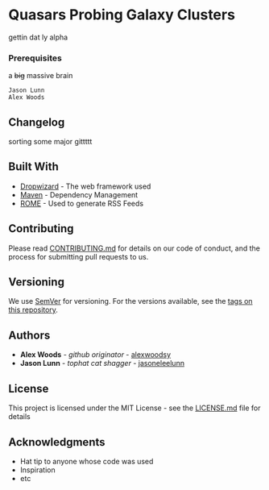 # Quasars Probing Galaxy Clusters

gettin dat ly alpha

### Prerequisites

a <s>big</s> massive brain

```
Jason Lunn
Alex Woods
```

## Changelog

sorting some major gittttt

## Built With

* [Dropwizard](http://www.dropwizard.io/1.0.2/docs/) - The web framework used
* [Maven](https://maven.apache.org/) - Dependency Management
* [ROME](https://rometools.github.io/rome/) - Used to generate RSS Feeds

## Contributing

Please read [CONTRIBUTING.md](https://gist.github.com/PurpleBooth/b24679402957c63ec426) for details on our code of conduct, and the process for submitting pull requests to us.

## Versioning

We use [SemVer](http://semver.org/) for versioning. For the versions available, see the [tags on this repository](https://github.com/your/project/tags).

## Authors

* **Alex Woods** - *github originator* - [alexwoodsy](https://github.com/alexwoodsy)
* **Jason Lunn** - *tophat cat shagger* - [jasoneleelunn](https://github.com/jasonleelunn)


## License

This project is licensed under the MIT License - see the [LICENSE.md](LICENSE.md) file for details

## Acknowledgments

* Hat tip to anyone whose code was used
* Inspiration
* etc

